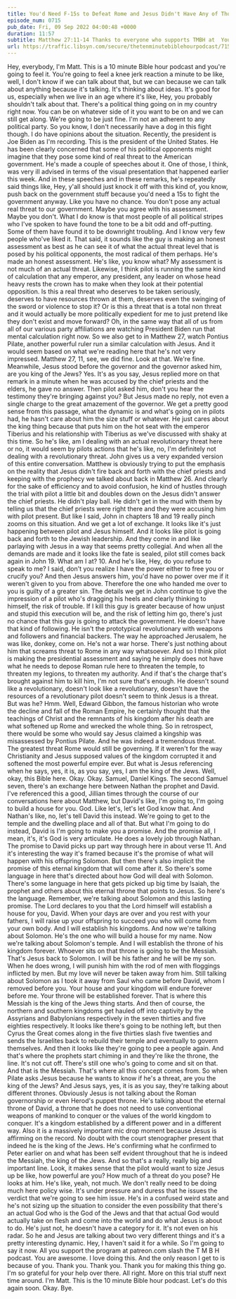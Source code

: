 ```yaml
---
title: You'd Need F-15s to Defeat Rome and Jesus Didn't Have Any of Those
episode_num: 0715
pub_date: Fri, 09 Sep 2022 04:00:48 +0000
duration: 11:57
subtitle: Matthew 27:11-14 Thanks to everyone who supports TMBH at  You're the reason we can all do this together!  Music written and performed by .
url: https://traffic.libsyn.com/secure/thetenminutebiblehourpodcast/715_-_Youd_Need_F-15s_to_Defeat_Rome_and_Jesus_Didnt_Have_Any_of_Those.mp3
---
```


 Hey, everybody, I'm Matt. This is a 10 minute Bible hour podcast and you're going to feel it. You're going to feel a knee jerk reaction a minute to be like, well, I don't know if we can talk about that, but we can because we can talk about anything because it's talking. It's thinking about ideas. It's good for us, especially when we live in an age where it's like, Hey, you probably shouldn't talk about that. There's a political thing going on in my country right now. You can be on whatever side of it you want to be on and we can still get along. We're going to be just fine. I'm not an adherent to any political party. So you know, I don't necessarily have a dog in this fight though. I do have opinions about the situation. Recently, the president is Joe Biden as I'm recording. This is the president of the United States. He has been clearly concerned that some of his political opponents might imagine that they pose some kind of real threat to the American government. He's made a couple of speeches about it. One of those, I think, was very ill advised in terms of the visual presentation that happened earlier this week. And in these speeches and in these remarks, he's repeatedly said things like, Hey, y'all should just knock it off with this kind of, you know, push back on the government stuff because you'd need a 15s to fight the government anyway. Like you have no chance. You don't pose any actual real threat to our government. Maybe you agree with his assessment. Maybe you don't. What I do know is that most people of all political stripes who I've spoken to have found the tone to be a bit odd and off-putting. Some of them have found it to be downright troubling. And I know very few people who've liked it. That said, it sounds like the guy is making an honest assessment as best as he can see it of what the actual threat level that is posed by his political opponents, the most radical of them perhaps. He's made an honest assessment. He's like, you know what? My assessment is not much of an actual threat. Likewise, I think pilot is running the same kind of calculation that any emperor, any president, any leader on whose head heavy rests the crown has to make when they look at their potential opposition. Is this a real threat who deserves to be taken seriously, deserves to have resources thrown at them, deserves even the swinging of the sword or violence to stop it? Or is this a threat that is a total non threat and it would actually be more politically expedient for me to just pretend like they don't exist and move forward? Oh, in the same way that all of us from all of our various party affiliations are watching President Biden run that mental calculation right now. So we also get to in Matthew 27, watch Pontius Pilate, another powerful ruler run a similar calculation with Jesus. And it would seem based on what we're reading here that he's not very impressed. Matthew 27, 11, see, we did fine. Look at that. We're fine. Meanwhile, Jesus stood before the governor and the governor asked him, are you king of the Jews? Yes. It's as you say, Jesus replied more on that remark in a minute when he was accused by the chief priests and the elders, he gave no answer. Then pilot asked him, don't you hear the testimony they're bringing against you? But Jesus made no reply, not even a single charge to the great amazement of the governor. We get a pretty good sense from this passage, what the dynamic is and what's going on in pilots had, he hasn't care about him the size stuff or whatever. He just cares about the king thing because that puts him on the hot seat with the emperor Tiberius and his relationship with Tiberius as we've discussed with shaky at this time. So he's like, am I dealing with an actual revolutionary threat here or no, it would seem by pilots actions that he's like, no, I'm definitely not dealing with a revolutionary threat. John gives us a very expanded version of this entire conversation. Matthew is obviously trying to put the emphasis on the reality that Jesus didn't fire back and forth with the chief priests and keeping with the prophecy we talked about back in Matthew 26. And clearly for the sake of efficiency and to avoid confusion, he kind of hustles through the trial with pilot a little bit and doubles down on the Jesus didn't answer the chief priests. He didn't play ball. He didn't get in the mud with them by telling us that the chief priests were right there and they were accusing him with pilot present. But like I said, John in chapters 18 and 19 really pinch zooms on this situation. And we get a lot of exchange. It looks like it's just happening between pilot and Jesus himself. And it looks like pilot is going back and forth to the Jewish leadership. And they come in and like parlaying with Jesus in a way that seems pretty collegial. And when all the demands are made and it looks like the fate is sealed, pilot still comes back again in John 19. What am I at? 10. And he's like, Hey, do you refuse to speak to me? I said, don't you realize I have the power either to free you or crucify you? And then Jesus answers him, you'd have no power over me if it weren't given to you from above. Therefore the one who handed me over to you is guilty of a greater sin. The details we get in John continue to give the impression of a pilot who's dragging his heels and clearly thinking to himself, the risk of trouble. If I kill this guy is greater because of how unjust and stupid this execution will be, and the risk of letting him go, there's just no chance that this guy is going to attack the government. He doesn't have that kind of following. He isn't the prototypical revolutionary with weapons and followers and financial backers. The way he approached Jerusalem, he was like, donkey, come on. He's not a war horse. There's just nothing about him that screams threat to Rome in any way whatsoever. And so I think pilot is making the presidential assessment and saying he simply does not have what he needs to depose Roman rule here to threaten the temple, to threaten my legions, to threaten my authority. And if that's the charge that's brought against him to kill him, I'm not sure that's enough. He doesn't sound like a revolutionary, doesn't look like a revolutionary, doesn't have the resources of a revolutionary pilot doesn't seem to think Jesus is a threat. But was he? Hmm. Well, Edward Gibbon, the famous historian who wrote the decline and fall of the Roman Empire, he certainly thought that the teachings of Christ and the remnants of his kingdom after his death are what softened up Rome and wrecked the whole thing. So in retrospect, there would be some who would say Jesus claimed a kingship was misassessed by Pontius Pilate. And he was indeed a tremendous threat. The greatest threat Rome would still be governing. If it weren't for the way Christianity and Jesus supposed values of the kingdom corrupted it and softened the most powerful empire ever. But what is Jesus referencing when he says, yes, it is, as you say, yes, I am the king of the Jews. Well, okay, this Bible here. Okay. Okay. Samuel, Daniel Kings. The second Samuel seven, there's an exchange here between Nathan the prophet and David. I've referenced this a good, Jillian times through the course of our conversations here about Matthew, but David's like, I'm going to, I'm going to build a house for you. God. Like let's, let's let God know that. And Nathan's like, no, let's tell David this instead. We're going to get to the temple and the dwelling place and all of that. But what I'm going to do instead, David is I'm going to make you a promise. And the promise all, I mean, it's, it's God is very articulate. He does a lovely job through Nathan. The promise to David picks up part way through here in about verse 11. And it's interesting the way it's framed because it's the promise of what will happen with his offspring Solomon. But then there's also implicit the promise of this eternal kingdom that will come after it. So there's some language in here that's directed about how God will deal with Solomon. There's some language in here that gets picked up big time by Isaiah, the prophet and others about this eternal throne that points to Jesus. So here's the language. Remember, we're talking about Solomon and this lasting promise. The Lord declares to you that the Lord himself will establish a house for you, David. When your days are over and you rest with your fathers, I will raise up your offspring to succeed you who will come from your own body. And I will establish his kingdoms. And now we're talking about Solomon. He's the one who will build a house for my name. Now we're talking about Solomon's temple. And I will establish the throne of his kingdom forever. Whoever sits on that throne is going to be the Messiah. That's Jesus back to Solomon. I will be his father and he will be my son. When he does wrong, I will punish him with the rod of men with floggings inflicted by men. But my love will never be taken away from him. Still talking about Solomon as I took it away from Saul who came before David, whom I removed before you. Your house and your kingdom will endure forever before me. Your throne will be established forever. That is where this Messiah is the king of the Jews thing starts. And then of course, the northern and southern kingdoms get hauled off into captivity by the Assyrians and Babylonians respectively in the seven thirties and five eighties respectively. It looks like there's going to be nothing left, but then Cyrus the Great comes along in the five thirties slash five twenties and sends the Israelites back to rebuild their temple and eventually to govern themselves. And then it looks like they're going to pee a people again. And that's where the prophets start chiming in and they're like the throne, the line. It's not cut off. There's still one who's going to come and sit on that. And that is the Messiah. That's where all this concept comes from. So when Pilate asks Jesus because he wants to know if he's a threat, are you the king of the Jews? And Jesus says, yes, it is as you say, they're talking about different thrones. Obviously Jesus is not talking about the Roman governorship or even Herod's puppet throne. He's talking about the eternal throne of David, a throne that he does not need to use conventional weapons of mankind to conquer or the values of the world kingdom to conquer. It's a kingdom established by a different power and in a different way. Also it is a massively important mic drop moment because Jesus is affirming on the record. No doubt with the court stenographer present that indeed he is the king of the Jews. He's confirming what he confirmed to Peter earlier on and what has been self evident throughout that he is indeed the Messiah, the king of the Jews. And so that's a really, really big and important line. Look, it makes sense that the pilot would want to size Jesus up be like, how powerful are you? How much of a threat do you pose? He looks at him. He's like, yeah, not much. We don't really need to be doing much here policy wise. It's under pressure and duress that he issues the verdict that we're going to see him issue. He's in a confused weird state and he's not sizing up the situation to consider the even possibility that there's an actual God who is the God of the Jews and that that actual God would actually take on flesh and come into the world and do what Jesus is about to do. He's just not, he doesn't have a category for it. It's not even on his radar. So he and Jesus are talking about two very different things and it's a pretty interesting dynamic. Hey, I haven't said it for a while. So I'm going to say it now. All you support the program at patreon.com slash the T M B H podcast. You are awesome. I love doing this. And the only reason I get to is because of you. Thank you. Thank you. Thank you for making this thing go. I'm so grateful for your help over there. All right. More on this trial stuff next time around. I'm Matt. This is the 10 minute Bible hour podcast. Let's do this again soon. Okay. Bye.